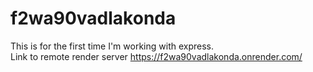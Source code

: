 # f2wa90vadlakonda<br>
This is for the first time I'm working with express.<br>
Link to remote render server https://f2wa90vadlakonda.onrender.com/
